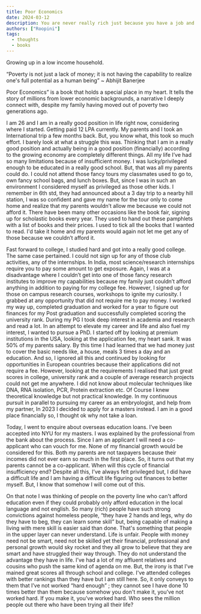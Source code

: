 ```yaml
---
title: Poor Economics
date: 2024-03-12
description: You are never really rich just because you have a job and an education.
authors: ["Roopini"]
tags:
  - thoughts
  - books 
---
```

Growing up in a low income household. 

“Poverty is not just a lack of money; it is not having the capability to realize one's full potential as a human being”
                                                  ~ Abhijit Banerjee

Poor Economics” is a book that holds a special place in my heart. It tells the story of millions from lower economic backgrounds, a narrative I deeply connect with, despite my family having moved out of poverty two generations ago. 

I am 26 and I am in a really good position in life right now, considering where I started. Getting paid 12 LPA currently. My parents and I took an International trip a few months back. But, you know what, this took so much effort. I barely look at what a struggle this was. Thinking that I am in a really good position and actually being in a good position (financially) according to the growing economy are completely different things. All my life I’ve had so  many limitations because of insufficient money. I was lucky/privileged enough to be educated in a really good school. But, that was all my parents could do. I could not attend those fancy tours my classmates used to go to, own fancy school bags, and lunch boxes. But, since I was in such an environment I considered myself as privileged as those other kids. I remember in 6th std, they had announced about a 3 day trip to a nearby hill station, I was so confident and gave my name for the tour only to come home and realize that my parents wouldn’t allow me because we could not afford it. There have been many other occasions like the book fair, signing up for scholastic books every year. They used to hand out these pamphlets with a list of books and their prices. I used to tick all the books that I wanted to read. I'd take it home and my parents would again not let me get any of those because we couldn’t afford it. 

Fast forward to college, I studied hard and got into a really good college. The same case pertained. I could not sign up for any of those club activities, any of the internships. In India, most science/research internships require you to pay some amount to get exposure. Again, I was at a disadvantage where I couldn’t get into one of those fancy research institutes to improve my capabilities because my family just couldn’t afford anything in addition to paying for my college fee. However, I signed up for those on campus research courses, workshops to ignite my curiosity. I grabbed at any opportunity that did not require me to pay money. I worked my way up, completed graduation and worked for a year to figure out finances for my Post graduation and successfully completed scoring the university rank. During my PG I took deep interest in academia and research and read a lot. In an attempt to elevate my career and life and also fuel my interest,  I wanted to pursue a PhD. I started off by looking at premium institutions in the USA, looking at the application fee, my heart sank. It was 50% of my parents salary. By this time I had learned that we had money just to cover the basic needs like, a house, meals 3 times a day and an education. And so, I ignored all this and continued by looking for opportunities in European countries because their applications did not require a fee. However, looking at the requirements I realised that just great scores in college, university rank and a couple of average research projects could not get me anywhere. I did not know about molecular techniques like DNA, RNA isolation, PCR, Protein extraction etc. Of Course I knew theoretical knowledge but not practical knowledge. In my continuous pursuit in parallel to pursuing my career as an embryologist, and help from my partner, In 2023 I decided to apply for a masters instead. I am in a good place financially so, I thought ok why not take a loan.  

Today, I went to enquire about overseas education loans. I’ve been accepted into NYU for my masters. I was explained by the professional from the bank about the process. Since I am an applicant I will need a co-applicant who can vouch for me. None of my financial growth would be considered for this. Both my parents are not taxpayers because their incomes did not ever earn so much in the first place. So, it turns out that my parents cannot be a co-applicant. When will this cycle of financial insufficiency end? Despite all this, I’ve always felt privileged but, I did have a difficult life and I am having a difficult life figuring out finances to better myself. But, I know that somehow I will come out of this. 

On that note I was thinking of people on the poverty line who can't afford education even if they could probably only afford education in the local language and not english. So many (rich) people have such strong convictions against homeless people, “they have 2 hands and legs, why do they have to beg, they can learn some skill” but, being capable of making a living with mere skill is easier said than done. That's something that people in the upper layer can never understand. Life is unfair. People with money need not be smart, need not be skilled yet their financial, professional and personal growth would sky rocket and they all grow to believe that they are smart and have struggled their way through. They do not understand the advantage they have in life. I’ve had a lot of my affluent relatives and cousins who push the same kind of agenda on me. But, the irony is that I’ve mained great scores all through school and college. I've attended colleges with better rankings than they have but I am still here. So, it only conveys to them that I’ve not worked “hard enough” ; they cannot see I have done 10 times better than them because somehow you don't make it, you’ve not worked hard. If you make it, you’ve worked hard. Who sees the million people out there who have been trying all their life? 
